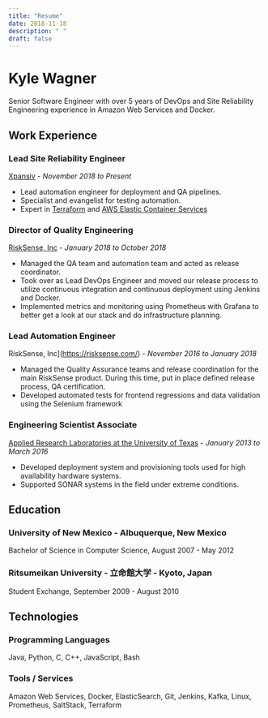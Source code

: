 ```yaml
---
title: "Resume"
date: 2018-11-18
description: " "
draft: false
---
```


# Kyle Wagner
Senior Software Engineer with over 5 years of DevOps and Site Reliability Engineering experience in Amazon Web Services and Docker.

## Work Experience

### Lead Site Reliability Engineer
[Xpansiv](https://xpansiv.com/) - *November 2018 to Present*

* Lead automation engineer for deployment and QA pipelines.
* Specialist and evangelist for testing automation.
* Expert in [Terraform](https://www.terraform.io/) and [AWS Elastic Container Services](https://aws.amazon.com/ecs/)

### Director of Quality Engineering
[RiskSense, Inc](https://risksense.com/) - *January 2018 to October 2018*

* Managed the QA team and automation team and acted as release coordinator.
* Took over as Lead DevOps Engineer and moved our release process to utilize continuous integration and continuous deployment using Jenkins and Docker.
* Implemented metrics and monitoring using Prometheus with Grafana to better get a look at our stack and do infrastructure planning.

### Lead Automation Engineer
RiskSense, Inc](https://risksense.com/) - *November 2016 to January 2018*

* Managed the Quality Assurance teams and release coordination for the main RiskSense product. During this time, put in place defined release process, QA certification.
* Developed automated tests for frontend regressions and data validation using the Selenium framework

### Engineering Scientist Associate
[Applied Research Laboratories at the University of Texas](https://www.arlut.utexas.edu/) - *January 2013 to March 2016*

* Developed deployment system and provisioning tools used for high availability hardware systems.
* Supported SONAR systems in the field under extreme conditions.

## Education

### University of New Mexico - Albuquerque, New Mexico
Bachelor of Science in Computer Science, August 2007 - May 2012

### Ritsumeikan University - 立命館大学 - Kyoto, Japan
Student Exchange, September 2009 - August 2010

## Technologies

### Programming Languages
Java, Python, C, C++, JavaScript, Bash

### Tools / Services
Amazon Web Services, Docker, ElasticSearch, Git, Jenkins, Kafka, Linux, Prometheus, SaltStack, Terraform
